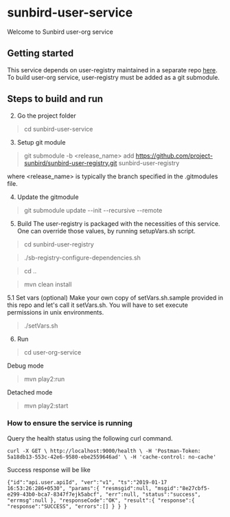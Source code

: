 # sunbird-user-service
Welcome to Sunbird user-org service

## Getting started
This service depends on user-registry maintained in a separate repo [here](https://github.com/project-sunbird/sunbird-user-registry.git). To build user-org service, user-registry must be added as a git submodule.
 
## Steps to build and run
2. Go the project folder

> cd sunbird-user-service

3. Setup git module

> git submodule -b <release_name> add https://github.com/project-sunbird/sunbird-user-registry.git sunbird-user-registry

where <release_name> is typically the branch specified in the .gitmodules file.

4. Update the gitmodule

> git submodule update --init --recursive --remote

5. Build
The user-registry is packaged with the necessities of this service. One can override those values, by running setupVars.sh script.

> cd sunbird-user-registry 

> ./sb-registry-configure-dependencies.sh

> cd ..

> mvn clean install

5.1 Set vars (optional)
Make your own copy of setVars.sh.sample provided in this repo and let's call it setVars.sh. You will have to set execute permissions in unix environments.
>  ./setVars.sh

6. Run

> cd user-org-service

Debug mode
> mvn play2:run

Detached mode
> mvn play2:start

### How to ensure the service is running

Query the health status using the following curl command.

` curl -X GET \
    http://localhost:9000/health \
    -H 'Postman-Token: 5a18db13-553c-42e6-9580-ebe2559646ad' \
    -H 'cache-control: no-cache'    
`

Success response will be like 

`{"id":"api.user.apiId",
  "ver":"v1",
  "ts":"2019-01-17 16:53:26:286+0530",
  "params":{
      "resmsgid":null,
      "msgid":"8e27cbf5-e299-43b0-bca7-8347f7ejk5abcf",
      "err":null,
      "status":"success",
      "errmsg":null
  },
  "responseCode":"OK",
  "result":{
     "response":{
        "response":"SUCCESS",
        "errors":[]
     }
  }
}`